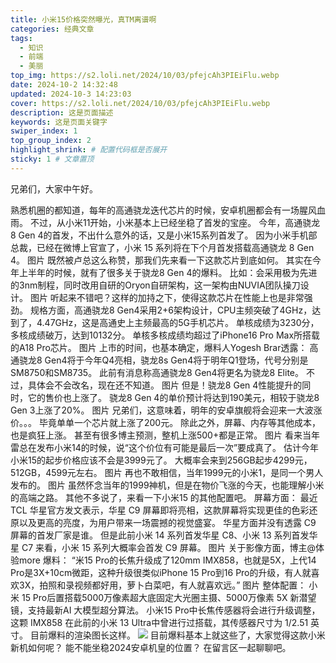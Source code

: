 ```yaml
---
title: 小米15价格突然曝光，真TM离谱啊
categories: 经典文章
tags: 
  - 知识
  - 前端
  - 美丽
top_img: https://s2.loli.net/2024/10/03/pfejcAh3PIEiFlu.webp
date: 2024-10-2 14:32:48
updated: 2024-10-3 14:23:03
cover: https://s2.loli.net/2024/10/03/pfejcAh3PIEiFlu.webp
description: 这是页面描述
keywords: 这是页面关键字
swiper_index: 1
top_group_index: 2
highlight_shrink: # 配置代码框是否展开
sticky: 1 # 文章置顶
--- 
```


兄弟们，大家中午好。

熟悉机圈的都知道，每年的高通骁龙迭代芯片的时候，安卓机圈都会有一场腥风血雨。
不过，从小米11开始，小米基本上已经坐稳了首发的宝座。
今年，高通骁龙 8 Gen 4的首发，不出什么意外的话，又是小米15系列首发了。
因为小米手机部总裁，已经在微博上官宣了，小米 15 系列将在下个月首发搭载高通骁龙 8 Gen 4。
图片
既然被卢总这么称赞，那我们先来看一下这款芯片到底如何。
其实在今年上半年的时候，就有了很多关于骁龙8 Gen 4的爆料。
比如：会采用极为先进的3nm制程，同时改用自研的Oryon自研架构，这一架构由NUVIA团队操刀设计。
图片
听起来不错吧？这样的加持之下，使得这款芯片在性能上也是非常强劲。
规格方面，高通骁龙8 Gen4采用2+6架构设计，CPU主频突破了4GHz，达到了，4.47GHz，这是高通史上主频最高的5G手机芯片。
单核成绩为3230分，多核成绩破万，达到10132分。
单核多核成绩均超过了iPhone16 Pro Max所搭载的A18 Pro芯片。
图片
上市的时间，也基本确定，爆料人Yogesh Brar透露：
高通骁龙8 Gen4将于今年Q4亮相，骁龙8s Gen4将于明年Q1登场，代号分别是SM8750和SM8735。
此前有消息称高通骁龙8 Gen4将更名为骁龙8 Elite。
不过，具体会不会改名，现在还不知道。
图片
但是！骁龙8 Gen 4性能提升的同时，它的售价也上涨了。
骁龙8 Gen 4的单价预计将达到190美元，相较于骁龙8 Gen 3上涨了20%。
图片
兄弟们，这意味着，明年的安卓旗舰将会迎来一大波涨价。。。
毕竟单单一个芯片就上涨了200元。
除此之外，屏幕、内存等其他成本，也是疯狂上涨。
甚至有很多博主预测，整机上涨500+都是正常。
图片
看来当年雷总在发布小米14的时候，说“这个价位有可能是最后一次”要成真了。
估计今年小米15的起步价格应该不会是3999元了。
大概率会来到256GB起步4299元，512GB，4599元左右。
图片
再也不敢相信，当年1999元的小米1，是同一个男人发布的。
图片
虽然怀念当年的1999神机，但是在物价飞涨的今天，也能理解小米的高端之路。
其他不多说了，来看一下小米15 的其他配置吧。
屏幕方面：
最近 TCL 华星官方发文表示，华星 C9 屏幕即将亮相，这款屏幕将实现更佳的色彩还原以及更高的亮度，为用户带来一场震撼的视觉盛宴。
华星方面并没有透露 C9 屏幕的首发厂家是谁。
但是此前小米 14 系列首发华星 C8、小米 13 系列首发华星 C7 来看，小米 15 系列大概率会首发 C9 屏幕。
图片
关于影像方面，博主@体验more 爆料：
“米15 Pro的长焦升级成了120mm IMX858，也就是5X，上代14 Pro是3X+10cm微距，这种升级很类似iPhone 15 Pro到16 Pro的升级，有人就喜欢3X，拍照和录视频都好用，萝卜白菜吧，有人就喜欢远。”
图片
整体配置：
小米 15 Pro后置搭载5000万像素超大底固定大光圈主摄、5000万像素 5X 新潜望镜，支持最新AI 大模型超分算法。
小米15 Pro中长焦传感器将会进行升级调整，这颗 IMX858 在此前的小米 13 Ultra中曾进行过搭载，其传感器尺寸为 1/2.51 英寸。
目前爆料的渲染图长这样。
![](https://s2.loli.net/2024/10/03/pfejcAh3PIEiFlu.webp)
目前爆料基本上就这些了，大家觉得这款小米新机如何呢？
能不能坐稳2024安卓机皇的位置？
在留言区一起聊聊吧。